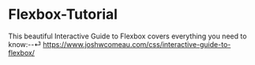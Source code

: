 # Flexbox-Tutorial

This beautiful Interactive Guide to Flexbox covers everything you need to know:--⏎
https://www.joshwcomeau.com/css/interactive-guide-to-flexbox/
